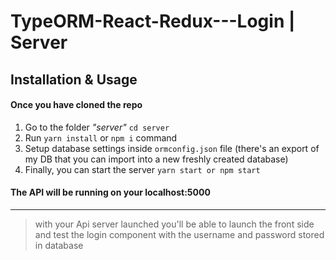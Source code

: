 # TypeORM-React-Redux---Login | Server

## Installation & Usage

#### Once you have cloned the repo

1. Go to the folder _"server"_ `cd server`
2. Run `yarn install` or `npm i` command
3. Setup database settings inside `ormconfig.json` file (there's an export of my DB that you can import into a new freshly created database)
4. Finally, you can start the server `yarn start or npm start`

#### The API will be running on your localhost:5000

---

> with your Api server launched you'll be able to launch the front side and test the login component with the username and password stored in database

